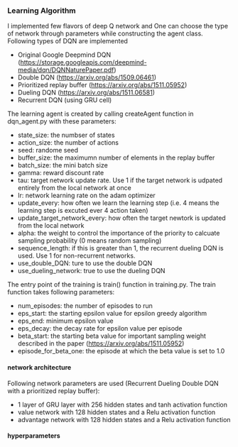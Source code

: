 ### Learning Algorithm
I implemented few flavors of deep Q network and One can choose the type of network through parameters while constructing the agent class. Following types of DQN are implemented
- Original Google Deepmind DQN (https://storage.googleapis.com/deepmind-media/dqn/DQNNaturePaper.pdf)
- Double DQN (https://arxiv.org/abs/1509.06461)
- Prioritized replay buffer (https://arxiv.org/abs/1511.05952)
- Dueling DQN (https://arxiv.org/abs/1511.06581)
- Recurrent DQN (using GRU cell)

The learning agent is created by calling createAgent function in dqn_agent.py with these parameters:
- state_size: the numbser of states
- action_size: the number of actions
- seed: randome seed
- buffer_size: the maximumn number of elements in the replay buffer
- batch_size: the mini batch size
- gamma: reward discount rate
- tau: target network update rate. Use 1 if the target network is udpated entirely from the local network at once
- lr: network learning rate on the adam optimizer
- update_every: how often we learn the learning step (i.e. 4 means the learning step is excuted ever 4 action taken)
- update_target_network_every: how often the target newtork is updated from the local network 
- alpha: the weight to control the importance of the priority to calcuate sampling probability (0 means random sampling)
- sequence_length: if this is greater than 1, the recurrent dueling DQN is used. Use 1 for non-recurrent networks.
- use_double_DQN: ture to use the double DQN
- use_dueling_network: true to use the dueling DQN

The entry point of the training is train() function in training.py. The train function takes following parameters:
- num_episodes: the number of episodes to run
- eps_start: the starting epsilon value for epsilon greedy algorithm
- eps_end: minimum epsilon value
- eps_decay: the decay rate for epsilon value per episode
- beta_start: the starting beta value for important sampling weight described in the paper (https://arxiv.org/abs/1511.05952)
- episode_for_beta_one: the episode at which the beta value is set to 1.0

#### network architecture
Following network parameters are used (Recurrent Dueling Double DQN with a prioritized replay buffer):
- 1 layer of GRU layer with 256 hidden states and tanh activation function
- value network with 128 hidden states and a Relu activation function
- advantage network with 128 hidden states and a Relu activation function

#### hyperparameters


